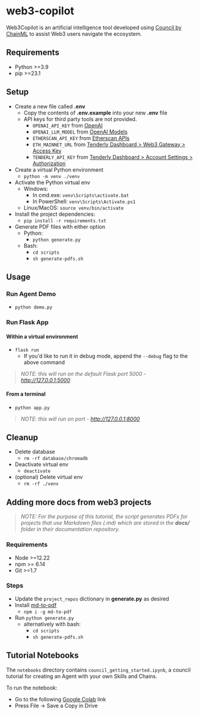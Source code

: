 # web3-copilot
Web3Copilot is an artificial intelligence tool developed using [Council by ChainML](https://github.com/chain-ml/council) to assist Web3 users navigate the ecosystem.

## Requirements
- Python >=3.9
- pip >=23.1

## Setup
- Create a new file called **.env**
    - Copy the contents of **.env.example** into your new **.env** file
    - API keys for third party tools are not provided.
        - `OPENAI_API_KEY` from [OpenAI](https://platform.openai.com/account/api-keys)
        - `OPENAI_LLM_MODEL` from [OpenAI Models](https://platform.openai.com/docs/models/continuous-model-upgrades)
        - `ETHERSCAN_API_KEY` from [Etherscan APIs](https://docs.etherscan.io/getting-started/viewing-api-usage-statistics)
        - `ETH_MAINNET_URL` from [Tenderly Dashboard > Web3 Gateway > Access Key](https://tenderly.co/web3-gateway)
        - `TENDERLY_API_KEY` from [Tenderly Dashboard > Account Settings > Authorization](https://docs.tenderly.co/simulations-and-forks/reference/configuration-of-api-access#get-an-api-key) 
- Create a virtual Python environment
  - `python -m venv ./venv`
- Activate the Python virtual env
  - Windows:
    - In cmd.exe: `venv\Scripts\activate.bat`
    - In PowerShell: `venv\Scripts\Activate.ps1`
  - Linux/MacOS: `source venv/bin/activate`
- Install the project dependencies:
  - `pip install -r requirements.txt`
- Generate PDF files with either option
  - Python:
    - `python generate.py`
  - Bash:
    - `cd scripts`
    - `sh generate-pdfs.sh`

## Usage

### Run Agent Demo
- `python demo.py`

### Run Flask App

#### Within a virtual environment
- `flask run`
  - If you'd like to run it in debug mode, append the `--debug` flag to the above command
> _NOTE: this will run on the default Flask port 5000 - http://127.0.0.1:5000_

#### From a terminal
- `python app.py`
> _NOTE: this will run on port - http://127.0.0.1:8000_

## Cleanup
- Delete database
  - `rm -rf database/chromadb`
- Deactivate virtual env
  - `deactivate`
- (optional) Delete virtual env
  - `rm -rf ./venv`

## Adding more docs from web3 projects

> _NOTE: For the purpose of this tutorial, the script generates PDFs for projects that use Markdown files (.md) which are stored in the **docs/** folder in their documentation repository._

### Requirements
- Node >=12.22
- npm >= 6.14
- Git >=1.7

### Steps
- Update the `project_repos` dictionary in **generate.py** as desired
- Install [md-to-pdf](https://github.com/simonhaenisch/md-to-pdf)
  - `npm i -g md-to-pdf`
- Run `python generate.py`
  - alternatively with bash:
    - `cd scripts`
    - `sh generate-pdfs.sh`

## Tutorial Notebooks
The `notebooks` directory contains `council_getting_started.ipynb`, a council tutorial for creating an Agent with your own Skills and Chains.

To run the notebook:
- Go to the following [Google Colab](https://colab.research.google.com/drive/1Tg_DCm92nCXEgslKdHwMc3-nj-Tpn6mO?usp=sharing) link
- Press File -> Save a Copy in Drive
